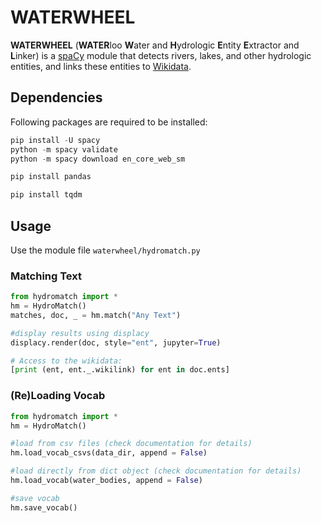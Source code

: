# WATERWHEEL

**WATERWHEEL** (**WATER**loo **W**ater and **H**ydrologic **E**ntity **E**xtractor and **L**inker) is a [spaCy](https://spacy.io/) module that detects rivers, lakes, and other hydrologic entities, and links these entities to [Wikidata](https://www.wikidata.org/).

## Dependencies

Following packages are required to be installed:

```python
pip install -U spacy
python -m spacy validate
python -m spacy download en_core_web_sm

pip install pandas

pip install tqdm
```

## Usage

Use the module file `waterwheel/hydromatch.py`

### Matching Text

```python
from hydromatch import *
hm = HydroMatch()
matches, doc, _ = hm.match("Any Text")

#display results using displacy
displacy.render(doc, style="ent", jupyter=True)

# Access to the wikidata:
[print (ent, ent._.wikilink) for ent in doc.ents]
```

### (Re)Loading Vocab

```python
from hydromatch import *
hm = HydroMatch()

#load from csv files (check documentation for details)
hm.load_vocab_csvs(data_dir, append = False)

#load directly from dict object (check documentation for details)
hm.load_vocab(water_bodies, append = False)

#save vocab
hm.save_vocab()
```